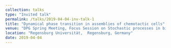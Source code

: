 ```yaml
---
collection: talks
type: "Invited talk"
permalink: /talks/2019-04-04-inv-talk-1
title: "Dynamical phase transition in assemblies of chemotactic cells"
venue: "DPG Spring Meeting, Focus Session on Stochastic processes in biology"
location: "Regensburg Universität,  Regensburg, Germany"
date: 2019-04-04
---
```

